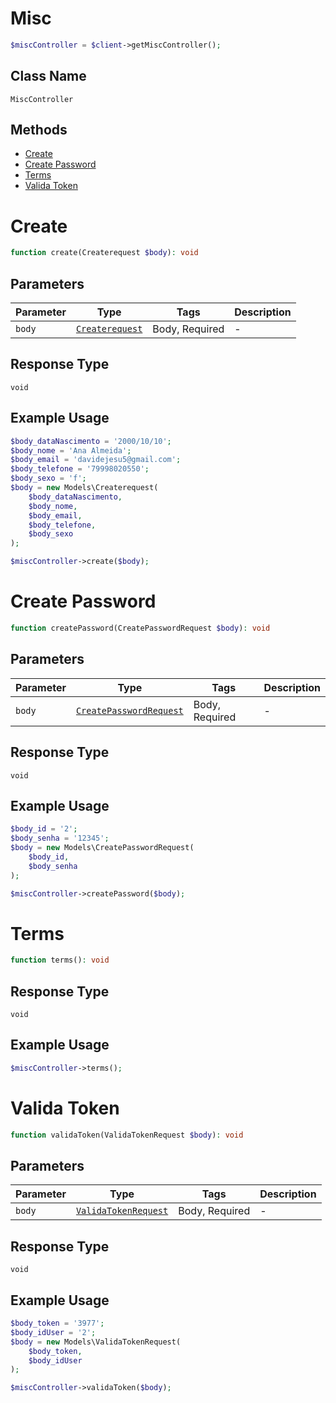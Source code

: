 # Misc

```php
$miscController = $client->getMiscController();
```

## Class Name

`MiscController`

## Methods

* [Create](/doc/controllers/misc.md#create)
* [Create Password](/doc/controllers/misc.md#create-password)
* [Terms](/doc/controllers/misc.md#terms)
* [Valida Token](/doc/controllers/misc.md#valida-token)


# Create

```php
function create(Createrequest $body): void
```

## Parameters

| Parameter | Type | Tags | Description |
|  --- | --- | --- | --- |
| `body` | [`Createrequest`](/doc/models/createrequest.md) | Body, Required | - |

## Response Type

`void`

## Example Usage

```php
$body_dataNascimento = '2000/10/10';
$body_nome = 'Ana Almeida';
$body_email = 'davidejesu5@gmail.com';
$body_telefone = '79998020550';
$body_sexo = 'f';
$body = new Models\Createrequest(
    $body_dataNascimento,
    $body_nome,
    $body_email,
    $body_telefone,
    $body_sexo
);

$miscController->create($body);
```


# Create Password

```php
function createPassword(CreatePasswordRequest $body): void
```

## Parameters

| Parameter | Type | Tags | Description |
|  --- | --- | --- | --- |
| `body` | [`CreatePasswordRequest`](/doc/models/create-password-request.md) | Body, Required | - |

## Response Type

`void`

## Example Usage

```php
$body_id = '2';
$body_senha = '12345';
$body = new Models\CreatePasswordRequest(
    $body_id,
    $body_senha
);

$miscController->createPassword($body);
```


# Terms

```php
function terms(): void
```

## Response Type

`void`

## Example Usage

```php
$miscController->terms();
```


# Valida Token

```php
function validaToken(ValidaTokenRequest $body): void
```

## Parameters

| Parameter | Type | Tags | Description |
|  --- | --- | --- | --- |
| `body` | [`ValidaTokenRequest`](/doc/models/valida-token-request.md) | Body, Required | - |

## Response Type

`void`

## Example Usage

```php
$body_token = '3977';
$body_idUser = '2';
$body = new Models\ValidaTokenRequest(
    $body_token,
    $body_idUser
);

$miscController->validaToken($body);
```

